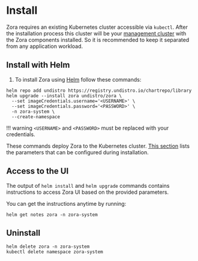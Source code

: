 # Install

Zora requires an existing Kubernetes cluster accessible via `kubectl`.
After the installation process this cluster will be your [management cluster](/glossary#management-cluster)
with the Zora components installed. 
So it is recommended to keep it separated from any application workload.

## Install with Helm

1. To install Zora using [Helm](https://helm.sh/docs/) follow these commands:

```shell
helm repo add undistro https://registry.undistro.io/chartrepo/library
helm upgrade --install zora undistro/zora \
  --set imageCredentials.username='<USERNAME>' \
  --set imageCredentials.password='<PASSWORD>' \
  -n zora-system \
  --create-namespace
```

!!! warning
    `<USERNAME>` and `<PASSWORD>` must be replaced with your credentials.

These commands deploy Zora to the Kubernetes cluster.
[This section](helm-chart.md) lists the parameters
that can be configured during installation.

## Access to the UI

The output of `helm install` and `helm upgrade` commands
contains instructions to access Zora UI based on the provided parameters.

You can get the instructions anytime by running: 

```shell
helm get notes zora -n zora-system
```

## Uninstall

```shell
helm delete zora -n zora-system
kubectl delete namespace zora-system
```

